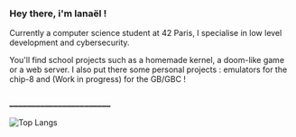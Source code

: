 ### Hey there, i'm Ianaël !

Currently a computer science student at 42 Paris, I specialise in low level development and cybersecurity.

You'll find school projects such as a homemade kernel, a doom-like game or a web server. I also put there some personal projects : emulators for the chip-8 and (Work in progress) for the GB/GBC !
### _______________________
![Top Langs](https://github-readme-stats.vercel.app/api/top-langs/?username=iaschnei&layout=compact&theme=dracula&hide=perl,roff)

